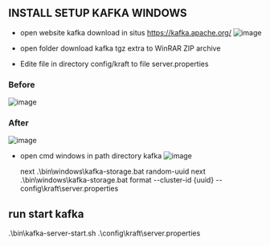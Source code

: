## INSTALL SETUP KAFKA WINDOWS 

- open website kafka download in situs https://kafka.apache.org/
  ![image](https://github.com/engkoskostaman97/setup_install_kafka_from_windows/assets/110719940/578a43a0-646a-4091-af7a-3d53c457a833)

-  open folder download kafka tgz extra to WinRAR ZIP archive
-  Edite file in directory config/kraft to file server.properties
### Before 
   ![image](https://github.com/engkoskostaman97/setup_install_kafka_from_windows/assets/110719940/da26fcd1-583d-4e93-9033-6cd36abb9af7)
### After 
  ![image](https://github.com/engkoskostaman97/setup_install_kafka_from_windows/assets/110719940/f1a96556-9836-43b4-ba7c-fcfbd67e3a24)

- open cmd windows in path directory kafka
  ![image](https://github.com/engkoskostaman97/setup_install_kafka_from_windows/assets/110719940/dc8d7c52-1f55-41f8-853f-9df494bdc2a2)

  next .\bin\windows\kafka-storage.bat random-uuid
  next .\bin\windows\kafka-storage.bat format --cluster-id {uuid} --config\kraft\server.properties

## run start kafka 
  .\bin\kafka-server-start.sh .\config\kraft\server.properties
   
